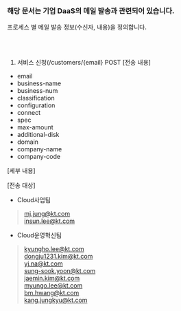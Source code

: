 ### 해당 문서는 기업 DaaS의 메일 발송과 관련되어 있습니다.

프로세스 별 메일 발송 정보(수신자, 내용)을 정의합니다.

<br>
<br>

1. 서비스 신청(/customers/{email} POST
[전송 내용]
- email
- business-name
- business-num
- classification
- configuration
- connect
- spec
- max-amount
- additional-disk
- domain
- company-name
- company-code

[세부 내용]


[전송 대상]
- Cloud사업팀
 > mj.jung@kt.com  
 > insun.lee@kt.com

- Cloud운영혁신팀
 > kyungho.lee@kt.com  
 > dongju1231.kim@kt.com  
 > yj.na@kt.com  
 > sung-sook.yoon@kt.com  
 > jaemin.kim@kt.com  
 > myungo.lee@kt.com  
 > bm.hwang@kt.com  
 > kang.jungkyu@kt.com  
